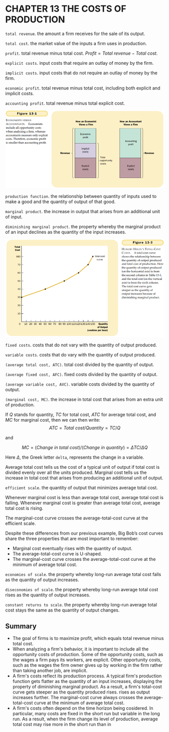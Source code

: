 # CHAPTER 13 THE COSTS OF PRODUCTION



`total revenue`. the amount a firm receives for the sale of its output.

`total cost`. the market value of the inputs a firm uses in production.

`profit`. total revenue minus total cost. $Profit = Total\ revenue - Total\ cost$.

`explicit costs`. input costs that require an outlay of money by the firm.

`implicit costs`. input costs that do not require an outlay of money by the firm.

`economic profit`. total revenue minus total cost, including both explicit and implicit costs.

`accounting profit`. total revenue minus total explicit cost.

![13_1](res/13_1.png)

`production function`. the relationship between quantity of inputs used to make a good and the quantity of output of that good.

`marginal product`. the increase in output that arises from an additional unit of input.

`diminishing marginal product`. the property whereby the marginal product of an input declines as the quantity of the input increases.

![13_3](res/13_3.png)

`fixed costs`. costs that do not vary with the quantity of output produced.

`variable costs`. costs that do vary with the quantity of output produced.

`(average total cost, ATC)`. total cost divided by the quantity of output.

`(average fixed cost, AFC)`. fixed costs divided by the quantity of output.

`(average variable cost, AVC)`. variable costs divided by the quantity of output.

`(marginal cost, MC)`. the increase in total cost that arises from an extra unit of production.

If $Q$ stands for quantity, $TC$ for total cost, $ATC$ for average total cost, and $MC$ for marginal cost, then we can then write:
$$
ATC = Total\ cost/Quantity = TC/Q
$$

and

$$
MC = (Change\ in\ total\ cost)/(Change\ in\ quantity) = \Delta TC / \Delta Q
$$

Here $\Delta$, the Greek letter `delta`, represents the change in a variable.

Average total cost tells us the cost of a typical unit of output if total cost is divided evenly over all the units produced. Marginal cost tells us the increase in total cost that arises from producing an additional unit of output.

`efficient scale`. the quantity of output that minimizes average total cost.

Whenever marginal cost is less than average total cost, average total cost is falling. Whenever marginal cost is greater than average total cost, average total cost is rising.

The marginal-cost curve crosses the average-total-cost curve at the efficient scale.

Despite these differences from our previous example, Big Bob’s cost curves share the three properties that are most important to remember:

- Marginal cost eventually rises with the quantity of output.
- The average-total-cost curve is U-shaped.
- The marginal-cost curve crosses the average-total-cost curve at the minimum of average total cost.

`economies of scale`. the property whereby long-run average total cost falls as the quantity of output increases.

`diseconomies of scale`. the property whereby long-run average total cost rises as the quantity of output increases.

`constant returns to scale`. the property whereby long-run average total cost stays the same as the quantity of output changes.



## Summary

- The goal of firms is to maximize profit, which equals total revenue minus total cost.
- When analyzing a firm's behavior, it is important to include all the opportunity costs of production. Some of the opportunity costs, such as the wages a firm pays its workers, are explicit. Other opportunity costs, such as the wages the firm owner gives up by working in the firm rather than taking another job, are implicit.
- A firm's costs reflect its production process. A typical firm's production function gets flatter as the quantity of an input increases, displaying the property of diminishing marginal product. As a result, a firm's total-cost curve gets steeper as the quantity produced rises. rises as output increases further. The marginal-cost curve always crosses the average-total-cost curve at the minimum of average total cost.
- A firm's costs often depend on the time horizon being cosidered. In particular, many costs are fixed in the short run but variable in the long run. As a result, when the firm change its level of production, average total cost may rise more in the short run than in
